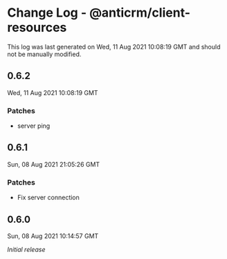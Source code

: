 # Change Log - @anticrm/client-resources

This log was last generated on Wed, 11 Aug 2021 10:08:19 GMT and should not be manually modified.

## 0.6.2
Wed, 11 Aug 2021 10:08:19 GMT

### Patches

- server ping

## 0.6.1
Sun, 08 Aug 2021 21:05:26 GMT

### Patches

- Fix server connection

## 0.6.0
Sun, 08 Aug 2021 10:14:57 GMT

_Initial release_

